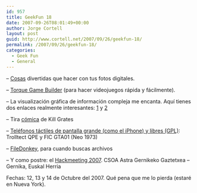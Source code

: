 ```yaml
---
id: 957
title: GeekFun 18
date: 2007-09-26T08:01:49+00:00
author: Jorge Cortell
layout: post
guid: http://www.cortell.net/2007/09/26/geekfun-18/
permalink: /2007/09/26/geekfun-18/
categories:
  - Geek Fun
  - General
---
```

&#8211; <a title="bighugelabs.com/flickr/" target="_blank" href="http://www.bighugelabs.com/flickr/">Cosas</a> divertidas que hacer con tus fotos digitales.

&#8211; <a target="_blank" title="Homepage" href="http://www.garagegames.com/products/torque/tgb/">Torque Game Builder</a> (para hacer videojuegos rápida y fácilmente).

&#8211; La visualización gráfica de información compleja me encanta. Aquí­ tienes dos enlaces realmente interesantes: <a title="http://www.smashingmagazine.com/2007/08/02/data-visualization-modern-approaches/" target="_blank" href="http://www.smashingmagazine.com/2007/08/02/data-visualization-modern-approaches/">1</a> y <a title="http://www.visualcomplexity.com/vc/" target="_blank" href="http://www.visualcomplexity.com/vc/">2</a>

&#8211; Tira <a target="_blank" title="KillRates.com" href="http://www.killrates.com/?Language=en&Strip=4&Timestamp=1189527066256">cómica</a> de Kill Grates

&#8211; <a title="LinuxDevices" target="_blank" href="http://www.linuxdevices.com/news/NS5429713730.html">Teléfonos táctiles de pantalla grande (como el iPhone) y libres (GPL)</a>: Trolltect QPE y FIC GTA01 (Neo 1973)

&#8211; <a target="_blank" title="filedonkey.com" href="http://filedonkey.com/">FileDonkey</a>, para cuando buscas archivos

&#8211; Y como postre: el <a title="hackmeeting" target="_blank" href="http://sindominio.net/hackmeeting/index.php/Portada">Hackmeeting 2007</a>. CSOA Astra Gernikeko Gaztetxea &#8211; Gernika, Euskal Herria
  
Fechas: 12, 13 y 14 de Octubre del 2007. Qué pena que me lo pierda (estaré en Nueva York).